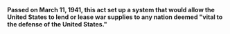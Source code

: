 **Passed on March 11, 1941, this act set up a system that would allow the United States to lend or lease war supplies to any nation deemed "vital to the defense of the United States."**